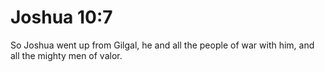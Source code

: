 # Joshua 10:7

So Joshua went up from Gilgal, he and all the people of war with him, and all the mighty men of valor.
